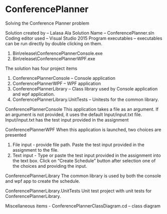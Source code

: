 # ConferencePlanner
Solving the Conference Planner problem

Solution created by – Lalasa Ala
Solution Name – ConferencePlanner.sln
Coding editor used – Visual Studio 2015
Program executables – executables can be run directly by double clicking on them.
1.	Bin\release\ConferencePlannerConsole.exe
2.	Bin\release\ConferencePlannerWPF.exe

The solution has four project items
1.	ConferencePlannerConsole – Console application
2.	ConferencePlannerWPF – WPF application
3.	ConferencePlannerLibrary – Class library used by Console application and wpf application.
4.	ConferencePlannerLibrary.UnitTests – Unitests for the common library.

ConferencePlannerConsole 
This application takes a file as an argument. If an argument is not provided, it uses the default Input/input.txt file. Input/input.txt has the test input provided in the assignment

ConferencePlannerWPF
When this application is launched, two choices are presented 
1.	File input - provide file path. Paste the test input provided in the assignment to the file.
2.	Text input - Type or paste the test input provided in the assignment into the text box.
Click on “Create Schedule” button after selection one of the choices and providing the input.

ConferencePlannerLibrary
The common library is used by both the console and wpf app to create the schedule.

ConferencePlannerLibrary.UnitTests
Unit test project with unit tests for ConferencePlannerLibrary.

Miscellaneous items - ConferencePlannerClassDiagram.cd – class diagram
